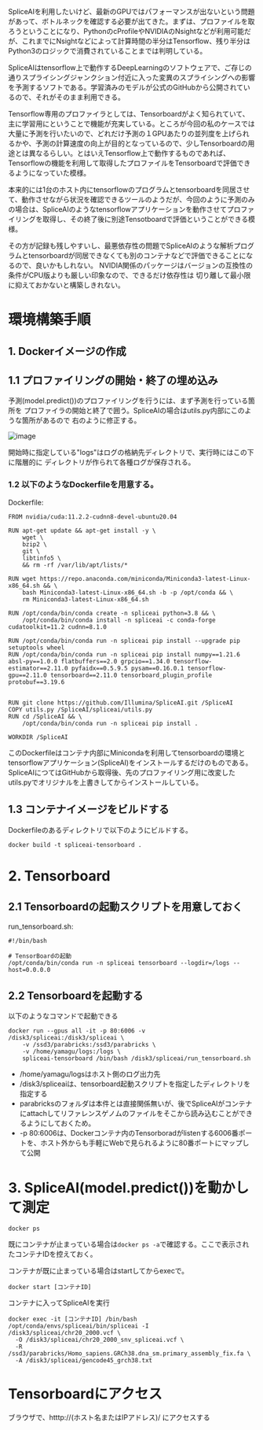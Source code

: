 SpliceAIを利用したいけど、最新のGPUではパフォーマンスが出ないという問題があって、ボトルネックを確認する必要が出てきた。まずは、プロファイルを取ろうということになり、PythonのcProfileやNVIDIAのNsightなどが利用可能だが、これまでにNsightなどによって計算時間の半分はTensorflow、残り半分はPython3のロジックで消費されていることまでは判明している。

SpliceAIはtensorflow上で動作するDeepLearningのソフトウェアで、ご存じの通りスプライシングジャンクション付近に入った変異のスプライシングへの影響を予測するソフトである。学習済みのモデルが公式のGitHubから公開されているので、それがそのまま利用できる。

Tensorflow専用のプロファイラとしては、Tensorboardがよく知られていて、主に学習用にということで機能が充実している。ところが今回の私のケースでは大量に予測を行いたいので、どれだけ予測の１GPUあたりの並列度を上げられるかや、予測の計算速度の向上が目的となっているので、少しTensorboardの用途とは異なるらしい。とはいえTensorflow上で動作するものであれば、Tensorflowの機能を利用して取得したプロファイルをTensorboardで評価できるようになっていた模様。

本来的には1台のホスト内にtensorflowのプログラムとtensorboardを同居させて、動作させながら状況を確認できるツールのようだが、今回のように予測のみの場合は、SpliceAIのようなtensorflowアプリケーションを動作させてプロファイリングを取得し、その終了後に別途Tensotboardで評価ということができる模様。

その方が記録も残しやすいし、最悪依存性の問題でSpliceAIのような解析プログラムとtensorboardが同居できなくても別のコンテナなどで評価できることになるので、良いかもしれない。
NVIDIA関係のパッケージはバージョンの互換性の条件がCPU版よりも厳しい印象なので、できるだけ依存性は
切り離して最小限に抑えておかないと構築しきれない。

# 環境構築手順
## 1. Dockerイメージの作成
## 1.1 プロファイリングの開始・終了の埋め込み
予測(model.predict())のプロファイリングを行うには、まず予測を行っている箇所を
プロファイラの開始と終了で囲う。SpliceAIの場合はutils.py内部にこのような箇所があるので
右のように修正する。

![image](https://github.com/bitsyamagu/SpliceAI-tensorboard/assets/49506866/cfae2726-bc2a-48ca-bd65-98c75a68391e)

開始時に指定している"logs"はログの格納先ディレクトリで、実行時にはこの下に階層的に
ディレクトリが作られて各種ログが保存される。

### 1.2 以下のようなDockerfileを用意する。
Dockerfile:
```
FROM nvidia/cuda:11.2.2-cudnn8-devel-ubuntu20.04

RUN apt-get update && apt-get install -y \
    wget \
    bzip2 \
    git \
    libtinfo5 \
    && rm -rf /var/lib/apt/lists/*

RUN wget https://repo.anaconda.com/miniconda/Miniconda3-latest-Linux-x86_64.sh && \
    bash Miniconda3-latest-Linux-x86_64.sh -b -p /opt/conda && \
    rm Miniconda3-latest-Linux-x86_64.sh

RUN /opt/conda/bin/conda create -n spliceai python=3.8 && \
    /opt/conda/bin/conda install -n spliceai -c conda-forge cudatoolkit=11.2 cudnn=8.1.0

RUN /opt/conda/bin/conda run -n spliceai pip install --upgrade pip setuptools wheel
RUN /opt/conda/bin/conda run -n spliceai pip install numpy==1.21.6 absl-py==1.0.0 flatbuffers==2.0 grpcio==1.34.0 tensorflow-estimator==2.11.0 pyfaidx==0.5.9.5 pysam==0.16.0.1 tensorflow-gpu==2.11.0 tensorboard==2.11.0 tensorboard_plugin_profile protobuf==3.19.6


RUN git clone https://github.com/Illumina/SpliceAI.git /SpliceAI
COPY utils.py /SpliceAI/spliceai/utils.py
RUN cd /SpliceAI && \
    /opt/conda/bin/conda run -n spliceai pip install .

WORKDIR /SpliceAI
```
このDockerfileはコンテナ内部にMinicondaを利用してtensorboardの環境とtensorflowアプリケーション(SpliceAI)をインストールするだけのものである。
SpliceAIにつてはGitHubから取得後、先のプロファイリング用に改変したutils.pyでオリジナルを上書きしてからインストールしている。

## 1.3 コンテナイメージをビルドする
Dockerfileのあるディレクトリで以下のようにビルドする。
```
docker build -t spliceai-tensorboard .
```
# 2. Tensorboard
## 2.1 Tensorboardの起動スクリプトを用意しておく
run_tensorboard.sh:
```
#!/bin/bash

# TensorBoardの起動
/opt/conda/bin/conda run -n spliceai tensorboard --logdir=/logs --host=0.0.0.0
```
## 2.2 Tensorboardを起動する
以下のようなコマンドで起動できる
```
docker run --gpus all -it -p 80:6006 -v /disk3/spliceai:/disk3/spliceai \
    -v /ssd3/parabricks:/ssd3/parabricks \
    -v /home/yamagu/logs:/logs \
    spliceai-tensorboard /bin/bash /disk3/spliceai/run_tensorboard.sh
```
- /home/yamagu/logsはホスト側のログ出力先
- /disk3/spliceaiは、tensorboard起動スクリプトを指定したディレクトリを指定する
- parabricksのフォルダは本件とは直接関係無いが、後でSpliceAIがコンテナにattachしてリファレンスゲノムのファイルをそこから読み込むことができるようにしておくため。
- -p 80:6006は、Dockerコンテナ内のTensorboradがlistenする6006番ポートを、ホスト外からも手軽にWebで見られるように80番ポートにマップして公開

# 3. SpliceAI(model.predict())を動かして測定
```
docker ps
```
既にコンテナが止まっている場合は```docker ps -a```で確認する。ここで表示されたコンテナIDを控えておく。

コンテナが既に止まっている場合はstartしてからexecで。
```
docker start [コンテナID] 
```
コンテナに入ってSpliceAIを実行
```
docker exec -it [コンテナID] /bin/bash
/opt/conda/envs/spliceai/bin/spliceai -I /disk3/spliceai/chr20_2000.vcf \
  -O /disk3/spliceai/chr20_2000_snv_spliceai.vcf \
  -R /ssd3/parabricks/Homo_sapiens.GRCh38.dna_sm.primary_assembly_fix.fa \
  -A /disk3/spliceai/gencode45_grch38.txt
```

# Tensorboardにアクセス
ブラウザで、htttp://(ホスト名またはIPアドレス)/ にアクセスする
